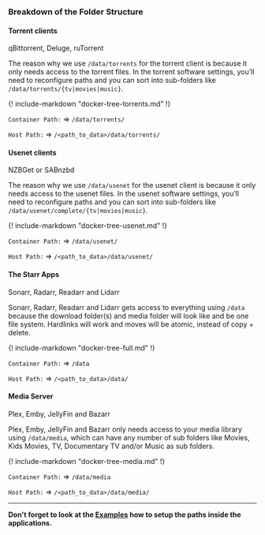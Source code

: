 ### Breakdown of the Folder Structure

#### Torrent clients

qBittorrent, Deluge, ruTorrent

The reason why we use `/data/torrents` for the torrent client is because it only needs access to the torrent files. In the torrent software settings, you’ll need to reconfigure paths and you can sort into sub-folders like `/data/torrents/{tv|movies|music}`.

{! include-markdown "docker-tree-torrents.md" !}

`Container Path:` => `/data/torrents/`

`Host Path:` => `/<path_to_data>/data/torrents/`

#### Usenet clients

NZBGet or SABnzbd

The reason why we use `/data/usenet` for the usenet client is because it only needs access to the usenet files. In the usenet software settings, you’ll need to reconfigure paths and you can sort into sub-folders like `/data/usenet/complete/{tv|movies|music}`.

{! include-markdown "docker-tree-usenet.md" !}

`Container Path:` => `/data/usenet/`

`Host Path:` => `/<path_to_data>/data/usenet/`

#### The Starr Apps

Sonarr, Radarr, Readarr and Lidarr

Sonarr, Radarr, Readarr and Lidarr gets access to everything using `/data` because the download folder(s) and media folder will look like and be one file system. Hardlinks will work and moves will be atomic, instead of copy + delete.

{! include-markdown "docker-tree-full.md" !}

`Container Path:` => `/data`

`Host Path:` => `/<path_to_data>/data/`

#### Media Server

Plex, Emby, JellyFin and Bazarr

Plex, Emby, JellyFin and Bazarr only needs access to your media library using `/data/media`, which can have any number of sub folders like Movies, Kids Movies, TV, Documentary TV and/or Music as sub folders.

{! include-markdown "docker-tree-media.md" !}

`Container Path:` => `/data/media`

`Host Path:` => `/<path_to_data>/data/media/`

------

**Don't forget to look at the [Examples](/Hardlinks/Examples/) how to setup the paths inside the applications.**
